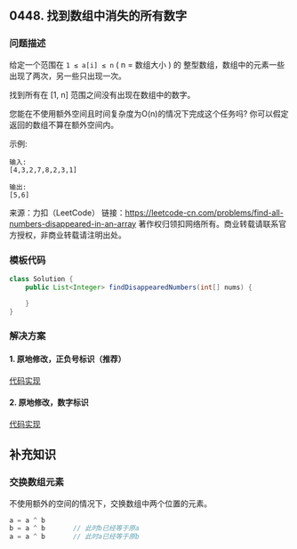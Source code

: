 ## 0448. 找到数组中消失的所有数字

### 问题描述

给定一个范围在  `1 ≤ a[i] ≤ n` ( n = 数组大小 ) 的 整型数组，数组中的元素一些出现了两次，另一些只出现一次。

找到所有在 [1, n] 范围之间没有出现在数组中的数字。

您能在不使用额外空间且时间复杂度为O(n)的情况下完成这个任务吗? 你可以假定返回的数组不算在额外空间内。

示例:

```
输入:
[4,3,2,7,8,2,3,1]

输出:
[5,6]
```

来源：力扣（LeetCode）
链接：https://leetcode-cn.com/problems/find-all-numbers-disappeared-in-an-array
著作权归领扣网络所有。商业转载请联系官方授权，非商业转载请注明出处。

### 模板代码

``` java
class Solution {
    public List<Integer> findDisappearedNumbers(int[] nums) {

    }
}
```

### 解决方案


#### 1. 原地修改，正负号标识（推荐）

[代码实现](qu0448/solu1/Solution.java)


#### 2. 原地修改，数字标识

[代码实现](qu0448/solu2/Solution.java)


## 补充知识

### 交换数组元素

不使用额外的空间的情况下，交换数组中两个位置的元素。

``` java
a = a ^ b
b = a ^ b		// 此时b已经等于原a
a = a ^ b		// 此时a已经等于原b
```